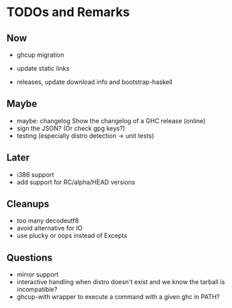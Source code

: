 # TODOs and Remarks

## Now

* ghcup migration
* update static links

* releases, update download info and bootstrap-haskell

## Maybe

* maybe: changelog          Show the changelog of a GHC release (online)
* sign the JSON? (Or check gpg keys?)
* testing (especially distro detection -> unit tests)

## Later

* i386 support
* add support for RC/alpha/HEAD versions

## Cleanups

* too many decodeutf8
* avoid alternative for IO
* use plucky or oops instead of Excepts

## Questions

* mirror support
* interactive handling when distro doesn't exist and we know the tarball is incompatible?
* ghcup-with wrapper to execute a command with a given ghc in PATH?
